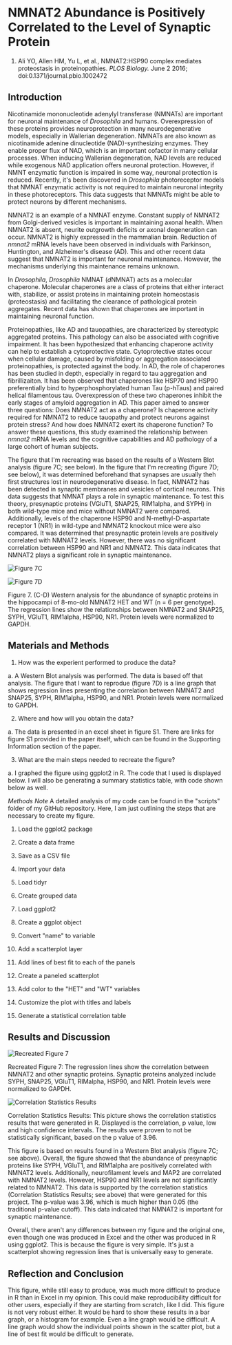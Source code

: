 # NMNAT2 Abundance is Positively Correlated to the Level of Synaptic Protein

1. Ali YO, Allen HM, Yu L, et al., NMNAT2:HSP90 complex mediates proteostasis in proteinopathies. *PLOS Biology.* June 2 2016; doi:0.1371/journal.pbio.1002472


## Introduction
Nicotinamide mononucleotide adenylyl transferase (NMNATs) are important for neuronal maintenance of *Drosophila* and humans. Overexpression of these proteins provides neuroprotection in many neurodegenerative models, especially in Wallerian degeneration. NMNATs are also known as nicotinamide adenine dinucleotide (NAD)-synthesizing enzymes. They enable proper flux of NAD, which is an important cofactor in many cellular processes. When inducing Wallerian degeneration, NAD levels are reduced while exogenous NAD application offers neuronal protection. However, if NMNT enzymatic function is impaired in some way, neuronal protection is reduced. Recently, it's been discovered in *Drosophila* photoreceptor models that NMNAT enzymatic activity is not required to maintain neuronal integrity in these photoreceptors. This data suggests that NMNATs might be able to protect neurons by different mechanisms.

NMNAT2 is an example of a NMNAT enzyme. Constant supply of NMNAT2 from Golgi-derived vesicles is important in maintaining axonal health. When NMNAT2 is absent, neurite outgrowth deficits or axonal degeneration can occur. NMNAT2 is highly expressed in the mammalian brain. Reduction of *nmnat2* mRNA levels have been observed in individuals with Parkinson, Huntington, and Alzheimer's disease (AD). This and other recent data suggest that NMNAT2 is important for neuronal maintenance. However, the mechanisms underlying this maintenance remains unknown.

In *Drosophila*, *Drosophila* NMNAT (*d*NMNAT) acts as a molecular chaperone. Molecular chaperones are a class of proteins that either interact with, stabilize, or assist proteins in maintaining protein homeostasis (proteostasis) and facilitating the clearance of pathological protein aggregates. Recent data has shown that chaperones are important in maintaining neuronal function.

Proteinopathies, like AD and tauopathies, are characterized by stereotypic aggregated proteins. This pathology can also be associated with cognitive impairment. It has been hypothesized that enhancing chaperone activity can help to establish a cytoprotective state. Cytoprotective states occur when cellular damage, caused by misfolding or aggregation associated proteinopathies, is protected against the body. In AD, the role of chaperones has been studied in depth, especially in regard to tau aggregation and fibrillizaiton. It has been observed that chaperones like HSP70 and HSP90 preferentially bind to hyperphosphorylated human Tau (p-hTaus) and paired helical filamentous tau. Overexpression of these two chaperones inhibit the early stages of amyloid aggregation in AD. This paper aimed to answer three questions: Does NMNAT2 act as a chaperone? Is chaperone activity required for NMNAT2 to reduce tauopathy and protect neurons against protein stress? And how does NMNAT2 exert its chaperone function? To answer these questions, this study examined the relationship between *nmnat2* mRNA levels and the cognitive capabilities and AD pathology of a large cohort of human subjects.

The figure that I'm recreating was based on the results of a Western Blot analysis (figure 7C; see below). In the figure that I'm recreating (figure 7D; see below), it was determined beforehand that synapses are usually theh first structures lost in neurodegenerative disease. In fact, NMNAT2 has been detected in synaptic membranes and vesicles of cortical neurons. This data suggests that NMNAT plays a role in synaptic maintenance. To test this theory, presynaptic proteins (VGluT1, SNAP25, RIM1alpha, and SYPH) in both wild-type mice and mice without NMNAT2 were compared. Additionally, levels of the chaperone HSP90 and N-methyl-D-aspartate receptor 1 (NR1) in wild-type and NMNAT2 knockout mice were also compared. It was determined that presynaptic protein levels are positively correlated with NMNAT2 levels. However, there was no significant correlation between HSP90 and NR1 and NMNAT2. This data indicates that NMNAT2 plays a significant role in synaptic maintenance.

![Figure 7C](https://github.com/Intro-Sci-Comp-UIowa/biol-4386-course-project-LexysMarie/blob/main/BIOL_project/Pictures/Screen%20Shot%202023-04-06%20at%2012.11.48%20PM.png)

![Figure 7D](https://github.com/Intro-Sci-Comp-UIowa/biol-4386-course-project-LexysMarie/blob/main/BIOL_project/Pictures/Screen%20Shot%202023-01-29%20at%202.13.03%20PM.png)

Figure 7. (C-D) Western analysis for the abundance of synaptic proteins in the hippocampi of 8-mo-old NMNAT2 HET and WT (n = 6 per genotype). The regression lines show the relationships between NMNAT2 and SNAP25, SYPH, VGluT1, RIM1alpha, HSP90, NR1. Protein levels were normalized to GAPDH.


## Materials and Methods
1. How was the experient performed to produce the data?

a. A Western Blot analysis was performed. The data is based off that analysis. The figure that I want to reprodue (figure 7D) is a line graph that shows regression lines presenting the correlation between NMNAT2 and SNAP25, SYPH, RIM1alpha, HSP90, and NR1. Protein levels were normalized to GAPDH.


2. Where and how will you obtain the data?

a. The data is presented in an excel sheet in figure S1. There are links for figure S1 provided in the paper itself, which can be found in the Supporting Information section of the paper.


3. What are the main steps needed to recreate the figure?

a. I graphed the figure using ggplot2 in R. The code that I used is displayed below. I will also be generating a summary statistics table, with code shown below as well.


*Methods*
*Note* A detailed analysis of my code can be found in the "scripts" folder of my GitHub repository. Here, I am just outlining the steps that are necessary to create my figure.


1. Load the ggplot2 package

2. Create a data frame

3. Save as a CSV file

4. Import your data

5. Load tidyr

6. Create grouped data

7. Load ggplot2

8. Create a ggplot object

9. Convert "name" to variable

10. Add a scatterplot layer

11. Add lines of best fit to each of the panels

12. Create a paneled scatterplot

13. Add color to the "HET" and "WT" variables

14. Customize the plot with titles and labels

15. Generate a statistical correlation table


## Results and Discussion
![Recreated Figure 7](https://github.com/Intro-Sci-Comp-UIowa/biol-4386-course-project-LexysMarie/blob/main/BIOL_project/Pictures/Intro%20to%20Scientific%20Computing%20Final%20Project.png)

Recreated Figure 7: The regression lines show the correlation between NMNAT2 and other synaptic proteins. Synaptic proteins analyzed include SYPH, SNAP25, VGluT1, RIMalpha, HSP90, and NR1. Protein levels were normalized to GAPDH.

![Correlation Statistics Results](https://github.com/Intro-Sci-Comp-UIowa/biol-4386-course-project-LexysMarie/blob/main/BIOL_project/Pictures/Screen%20Shot%202023-05-01%20at%203.01.45%20PM.png)

Correlation Statistics Results: This picture shows the correlation statistics results that were generated in R. Displayed is the correlation, p value, low and high confidence intervals. The results were proven to not be statistically significant, based on the p value of 3.96.

This figure is based on results found in a Western Blot analysis (figure 7C; see above). Overall, the figure showed that the abundance of presynaptic proteins like SYPH, VGluT1, and RIM1alpha are positively correlated with NMNAT2 levels. Additionally, neurofilament levels and MAP2 are correlated with NMNAT2 levels. However, HSP90 and NR1 levels are not significantly related to NMNAT2. This data is supported by the correlation statistics (Correlation Statistics Results; see above)  that were generated for this project. The p-value was 3.96, which is much higher than 0.05 (the traditional p-value cutoff). This data indicated that NMNAT2 is important for synaptic maintenance. 

Overall, there aren't any differences between my figure and the original one, even though one was produced in Excel and the other was produced in R using ggplot2. This is because the figure is very simple. It's just a scatterplot showing regression lines that is universally easy to generate.


## Reflection and Conclusion
This figure, while still easy to produce, was much more difficult to produce in R than in Excel in my opinion. This could make reproducibility difficult for other users, especially if they are starting from scratch, like I did. This figure is not very robust either. It would be hard to show these results in a bar graph, or a histogram for example. Even a line graph would be difficult. A line graph would show the individual points shown in the scatter plot, but a line of best fit would be difficult to generate. 
